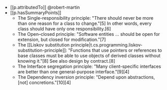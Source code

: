 



- [[p.attributedTo]] @robert-martin
- [[p.hasSummaryPoints]]
  - The Single-responsibility principle: "There should never be more than one reason for a class to change."[5] In other words, every class should have only one responsibility.[6]
  - The Open–closed principle: "Software entities ... should be open for extension, but closed for modification."[7]
  - The [[Liskov substitution principle|t.cs.programming.liskov-substitution-principle]]: "Functions that use pointers or references to base classes must be able to use objects of derived classes without knowing it."[8] See also design by contract.[8]
  - The Interface segregation principle: "Many client-specific interfaces are better than one general-purpose interface."[9][4]
  - The Dependency inversion principle: "Depend upon abstractions, [not] concretions."[10][4]

